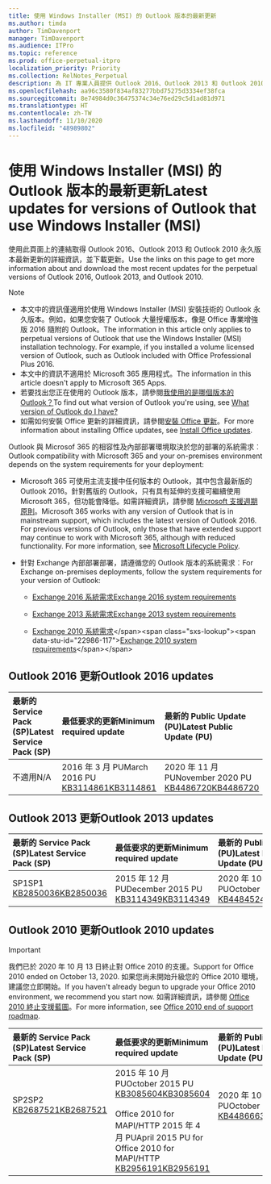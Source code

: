 ```yaml
---
title: 使用 Windows Installer (MSI) 的 Outlook 版本的最新更新
ms.author: timda
author: TimDavenport
manager: TimDavenport
ms.audience: ITPro
ms.topic: reference
ms.prod: office-perpetual-itpro
localization_priority: Priority
ms.collection: RelNotes_Perpetual
description: 為 IT 專業人員提供 Outlook 2016、Outlook 2013 和 Outlook 2010 永久版本的最新更新資訊連結
ms.openlocfilehash: aa96c3580f834af83277bbd75275d3334ef38fca
ms.sourcegitcommit: 8e74984d0c36475374c34e76ed29c5d1ad81d971
ms.translationtype: HT
ms.contentlocale: zh-TW
ms.lasthandoff: 11/10/2020
ms.locfileid: "48989802"
---
```

# <a name="latest-updates-for-versions-of-outlook-that-use-windows-installer-msi"></a><span data-ttu-id="22986-103">使用 Windows Installer (MSI) 的 Outlook 版本的最新更新</span><span class="sxs-lookup"><span data-stu-id="22986-103">Latest updates for versions of Outlook that use Windows Installer (MSI)</span></span>

<span data-ttu-id="22986-104">使用此頁面上的連結取得 Outlook 2016、Outlook 2013 和 Outlook 2010 永久版本最新更新的詳細資訊，並下載更新。</span><span class="sxs-lookup"><span data-stu-id="22986-104">Use the links on this page to get more information about and download the most recent updates for the perpetual versions of Outlook 2016, Outlook 2013, and Outlook 2010.</span></span>
  
> [!NOTE]
> - <span data-ttu-id="22986-p101">本文中的資訊僅適用於使用 Windows Installer (MSI) 安裝技術的 Outlook 永久版本。例如，如果您安裝了 Outlook 大量授權版本，像是 Office 專業增強版 2016 隨附的 Outlook。</span><span class="sxs-lookup"><span data-stu-id="22986-p101">The information in this article only applies to perpetual versions of Outlook that use the Windows Installer (MSI) installation technology. For example, if you installed a volume licensed version of Outlook, such as Outlook included with Office Professional Plus 2016.</span></span>
> - <span data-ttu-id="22986-107">本文中的資訊不適用於 Microsoft 365 應用程式。</span><span class="sxs-lookup"><span data-stu-id="22986-107">The information in this article doesn't apply to Microsoft 365 Apps.</span></span>
> - <span data-ttu-id="22986-108">若要找出您正在使用的 Outlook 版本，請參閱[我使用的是哪個版本的 Outlook？](https://support.office.com/article/b3a9568c-edb5-42b9-9825-d48d82b2257c)</span><span class="sxs-lookup"><span data-stu-id="22986-108">To find out what version of Outlook you're using, see [What version of Outlook do I have?](https://support.office.com/article/b3a9568c-edb5-42b9-9825-d48d82b2257c)</span></span>
> - <span data-ttu-id="22986-109">如需如何安裝 Office 更新的詳細資訊，請參閱[安裝 Office 更新](https://support.office.com/article/2ab296f3-7f03-43a2-8e50-46de917611c5)。</span><span class="sxs-lookup"><span data-stu-id="22986-109">For more information about installing Office updates, see [Install Office updates](https://support.office.com/article/2ab296f3-7f03-43a2-8e50-46de917611c5).</span></span> 
  
<span data-ttu-id="22986-110">Outlook 與 Microsof 365 的相容性及內部部署環境取決於您的部署的系統需求︰</span><span class="sxs-lookup"><span data-stu-id="22986-110">Outlook compatibility with Microsoft 365 and your on-premises environment depends on the system requirements for your deployment:</span></span>
  
- <span data-ttu-id="22986-p102">Microsoft 365 可使用主流支援中任何版本的 Outlook，其中包含最新版的 Outlook 2016。針對舊版的 Outlook，只有具有延伸的支援可繼續使用 Microsoft 365，但功能會降低。如需詳細資訊，請參閱 [Microsoft 支援週期原則](https://support.microsoft.com/lifecycle)。</span><span class="sxs-lookup"><span data-stu-id="22986-p102">Microsoft 365 works with any version of Outlook that is in mainstream support, which includes the latest version of Outlook 2016. For previous versions of Outlook, only those that have extended support may continue to work with Microsoft 365, although with reduced functionality. For more information, see [Microsoft Lifecycle Policy](https://support.microsoft.com/lifecycle).</span></span>
    
- <span data-ttu-id="22986-114">針對 Exchange 內部部署部署，請遵循您的 Outlook 版本的系統需求︰</span><span class="sxs-lookup"><span data-stu-id="22986-114">For Exchange on-premises deployments, follow the system requirements for your version of Outlook:</span></span>
    
  - [<span data-ttu-id="22986-115">Exchange 2016 系統需求</span><span class="sxs-lookup"><span data-stu-id="22986-115">Exchange 2016 system requirements</span></span>](https://docs.microsoft.com/Exchange/plan-and-deploy/system-requirements)
    
  - [<span data-ttu-id="22986-116">Exchange 2013 系統需求</span><span class="sxs-lookup"><span data-stu-id="22986-116">Exchange 2013 system requirements</span></span>](https://docs.microsoft.com/exchange/exchange-2013-system-requirements-exchange-2013-help)
    
  - <span data-ttu-id="22986-117">[Exchange 2010 系統需求](https://docs.microsoft.com/previous-versions/office/exchange-server-2010/aa996719(v=exchg.141))</span><span class="sxs-lookup"><span data-stu-id="22986-117">[Exchange 2010 system requirements](https://docs.microsoft.com/previous-versions/office/exchange-server-2010/aa996719(v=exchg.141))</span></span>

   
## <a name="outlook-2016-updates"></a><span data-ttu-id="22986-118">Outlook 2016 更新</span><span class="sxs-lookup"><span data-stu-id="22986-118">Outlook 2016 updates</span></span>

|<span data-ttu-id="22986-119">**最新的 Service Pack (SP)**</span><span class="sxs-lookup"><span data-stu-id="22986-119">**Latest Service Pack (SP)**</span></span>|<span data-ttu-id="22986-120">**最低要求的更新**</span><span class="sxs-lookup"><span data-stu-id="22986-120">**Minimum required update**</span></span>|<span data-ttu-id="22986-121">**最新的 Public Update (PU)**</span><span class="sxs-lookup"><span data-stu-id="22986-121">**Latest Public Update (PU)**</span></span>|
|:-----|:-----|:-----|
|<span data-ttu-id="22986-122">不適用</span><span class="sxs-lookup"><span data-stu-id="22986-122">N/A</span></span>  <br/> |<span data-ttu-id="22986-123">2016 年 3 月 PU</span><span class="sxs-lookup"><span data-stu-id="22986-123">March 2016 PU</span></span> <br/>[<span data-ttu-id="22986-124">KB3114861</span><span class="sxs-lookup"><span data-stu-id="22986-124">KB3114861</span></span>](https://support.microsoft.com/help/3114861) <br/> |<span data-ttu-id="22986-125">2020 年 11 月 PU</span><span class="sxs-lookup"><span data-stu-id="22986-125">November 2020 PU</span></span> <br/>[<span data-ttu-id="22986-126">KB4486720</span><span class="sxs-lookup"><span data-stu-id="22986-126">KB4486720</span></span>](https://support.microsoft.com/help/4486720) 

## <a name="outlook-2013-updates"></a><span data-ttu-id="22986-127">Outlook 2013 更新</span><span class="sxs-lookup"><span data-stu-id="22986-127">Outlook 2013 updates</span></span>

|<span data-ttu-id="22986-128">**最新的 Service Pack (SP)**</span><span class="sxs-lookup"><span data-stu-id="22986-128">**Latest Service Pack (SP)**</span></span>|<span data-ttu-id="22986-129">**最低要求的更新**</span><span class="sxs-lookup"><span data-stu-id="22986-129">**Minimum required update**</span></span>|<span data-ttu-id="22986-130">**最新的 Public Update (PU)**</span><span class="sxs-lookup"><span data-stu-id="22986-130">**Latest Public Update (PU)**</span></span>|
|:-----|:-----|:-----|
|<span data-ttu-id="22986-131">SP1</span><span class="sxs-lookup"><span data-stu-id="22986-131">SP1</span></span>  <br/>[<span data-ttu-id="22986-132">KB2850036</span><span class="sxs-lookup"><span data-stu-id="22986-132">KB2850036</span></span>](https://go.microsoft.com/fwlink/p/?LinkId=512538) <br/> |<span data-ttu-id="22986-133">2015 年 12 月 PU</span><span class="sxs-lookup"><span data-stu-id="22986-133">December 2015 PU</span></span> <br/>[<span data-ttu-id="22986-134">KB3114349</span><span class="sxs-lookup"><span data-stu-id="22986-134">KB3114349</span></span>](https://support.microsoft.com/kb/3114349) <br/> |<span data-ttu-id="22986-135">2020 年 10 月 PU</span><span class="sxs-lookup"><span data-stu-id="22986-135">October 2020 PU</span></span> <br/>[<span data-ttu-id="22986-136">KB4484524</span><span class="sxs-lookup"><span data-stu-id="22986-136">KB4484524</span></span>](https://support.microsoft.com/help/4484524)  |
   
## <a name="outlook-2010-updates"></a><span data-ttu-id="22986-137">Outlook 2010 更新</span><span class="sxs-lookup"><span data-stu-id="22986-137">Outlook 2010 updates</span></span>
> [!IMPORTANT]
> <span data-ttu-id="22986-138">我們已於 2020 年 10 月 13 日終止對 Office 2010 的支援。</span><span class="sxs-lookup"><span data-stu-id="22986-138">Support for Office 2010 ended on October 13, 2020.</span></span> <span data-ttu-id="22986-139">如果您尚未開始升級您的 Office 2010 環境，建議您立即開始。</span><span class="sxs-lookup"><span data-stu-id="22986-139">If you haven't already begun to upgrade your Office 2010 environment, we recommend you start now.</span></span> <span data-ttu-id="22986-140">如需詳細資訊，請參閱 [Office 2010 終止支援藍圖](https://docs.microsoft.com/DeployOffice/office-2010-end-support-roadmap)。</span><span class="sxs-lookup"><span data-stu-id="22986-140">For more information, see [Office 2010 end of support roadmap](https://docs.microsoft.com/DeployOffice/office-2010-end-support-roadmap).</span></span>

|<span data-ttu-id="22986-141">**最新的 Service Pack (SP)**</span><span class="sxs-lookup"><span data-stu-id="22986-141">**Latest Service Pack (SP)**</span></span>|<span data-ttu-id="22986-142">**最低要求的更新**</span><span class="sxs-lookup"><span data-stu-id="22986-142">**Minimum required update**</span></span>|<span data-ttu-id="22986-143">**最新的 Public Update (PU)**</span><span class="sxs-lookup"><span data-stu-id="22986-143">**Latest Public Update (PU)**</span></span>|
|:-----|:-----|:-----|
|<span data-ttu-id="22986-144">SP2</span><span class="sxs-lookup"><span data-stu-id="22986-144">SP2</span></span> <br/>[<span data-ttu-id="22986-145">KB2687521</span><span class="sxs-lookup"><span data-stu-id="22986-145">KB2687521</span></span>](https://go.microsoft.com/fwlink/p/?LinkId=512542) <br><br><br><br/> |<span data-ttu-id="22986-146">2015 年 10 月 PU</span><span class="sxs-lookup"><span data-stu-id="22986-146">October 2015 PU</span></span> <br/> [<span data-ttu-id="22986-147">KB3085604</span><span class="sxs-lookup"><span data-stu-id="22986-147">KB3085604</span></span>](https://support.microsoft.com/kb/3085604) <br/><br/>  <span data-ttu-id="22986-148">Office 2010 for MAPI/HTTP 2015 年 4 月 PU</span><span class="sxs-lookup"><span data-stu-id="22986-148">April 2015 PU for Office 2010 for MAPI/HTTP</span></span> <br/> [<span data-ttu-id="22986-149">KB2956191</span><span class="sxs-lookup"><span data-stu-id="22986-149">KB2956191</span></span>](https://support.microsoft.com/help/2956191/april-14-2015-update-for-office-2010-kb2956191) <br/> |<span data-ttu-id="22986-150">2020 年 10 月 PU</span><span class="sxs-lookup"><span data-stu-id="22986-150">October 2020 PU</span></span> <br/>[<span data-ttu-id="22986-151">KB4486663</span><span class="sxs-lookup"><span data-stu-id="22986-151">KB4486663</span></span>](https://support.microsoft.com/help/4486663) <br><br><br><br/>|
   

